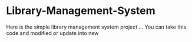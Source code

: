 # Library-Management-System
Here is the simple library management system   project ... You can take this code and modified or update into new 
